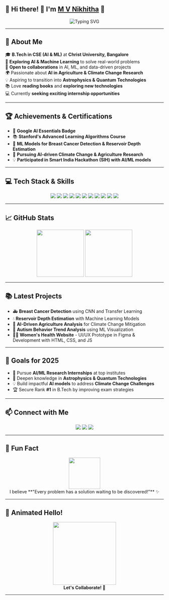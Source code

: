 ## 🎉 Hi there! 👋 I'm [M V Nikhitha](https://github.com/Nikhitha1202) 🚀

<p align="center">
  <img src="https://readme-typing-svg.demolab.com?font=Fira+Code&duration=3000&pause=1000&color=F75C7E&width=500&lines=Passionate+Software+Engineer;Machine+Learning+Enthusiast;AI+Explorer;Aspiring+Scientist;Always+Learning+New+Things!" alt="Typing SVG" />
</p>

---

## 🌟 About Me

🎓 **B.Tech in CSE (AI & ML)** at **Christ University, Bangalore**  
🔭 **Exploring AI & Machine Learning** to solve real-world problems  
🌱 **Open to collaborations** in AI, ML, and data-driven projects  
🌍 Passionate about **AI in Agriculture & Climate Change Research**  
💡 Aspiring to transition into **Astrophysics & Quantum Technologies**  
📚 Love **reading books** and **exploring new technologies**  
💻 Currently **seeking exciting internship opportunities**  

---

## 🏆 Achievements & Certifications

- 🥇 **Google AI Essentials Badge**
- 📚 **Stanford's Advanced Learning Algorithms Course**
- 🧬 **ML Models for Breast Cancer Detection & Reservoir Depth Estimation**
- 🌱 **Pursuing AI-driven Climate Change & Agriculture Research**
- 💡 **Participated in Smart India Hackathon (SIH) with AI/ML models**

---

## 💻 Tech Stack & Skills

<p align="center">
  <img src="https://img.shields.io/badge/Python-3776AB?style=for-the-badge&logo=python&logoColor=white" />
  <img src="https://img.shields.io/badge/Java-ED8B00?style=for-the-badge&logo=openjdk&logoColor=white" />
  <img src="https://img.shields.io/badge/C-00599C?style=for-the-badge&logo=c&logoColor=white" />
  <img src="https://img.shields.io/badge/R-276DC3?style=for-the-badge&logo=r&logoColor=white" />
  <img src="https://img.shields.io/badge/TensorFlow-FF6F00?style=for-the-badge&logo=tensorflow&logoColor=white" />
  <img src="https://img.shields.io/badge/Scikit%20Learn-F7931E?style=for-the-badge&logo=scikit-learn&logoColor=white" />
  <img src="https://img.shields.io/badge/Keras-D00000?style=for-the-badge&logo=keras&logoColor=white" />
  <img src="https://img.shields.io/badge/HTML5-E34F26?style=for-the-badge&logo=html5&logoColor=white" />
  <img src="https://img.shields.io/badge/CSS3-1572B6?style=for-the-badge&logo=css3&logoColor=white" />
  <img src="https://img.shields.io/badge/JavaScript-F7DF1E?style=for-the-badge&logo=javascript&logoColor=black" />
  <img src="https://img.shields.io/badge/Figma-F24E1E?style=for-the-badge&logo=figma&logoColor=white" />
</p>

---

## 📈 GitHub Stats

<p align="center">
  <img src="https://github-readme-stats.vercel.app/api?username=Nikhitha1202&show_icons=true&theme=radical&hide_border=true" height="150px"/>
  <img src="https://github-readme-streak-stats.herokuapp.com/?user=Nikhitha1202&theme=radical&hide_border=true" height="150px"/>
</p>

---

## 📚 Latest Projects

- 🚑 **Breast Cancer Detection** using CNN and Transfer Learning  
- 💧 **Reservoir Depth Estimation** with Machine Learning Models  
- 🌱 **AI-Driven Agriculture Analysis** for Climate Change Mitigation  
- 🧠 **Autism Behavior Trend Analysis** using ML Visualization  
- 👩‍⚕️ **Women's Health Website** - UI/UX Prototype in Figma & Development with HTML, CSS, and JS  

---

## 🎯 Goals for 2025

- 📖 Pursue **AI/ML Research Internships** at top institutes  
- 🌌 Deepen knowledge in **Astrophysics & Quantum Technologies**  
- 💡 Build impactful **AI models** to address **Climate Change Challenges**  
- 🏆 Secure Rank **#1** in B.Tech by improving exam strategies  

---

## 📫 Connect with Me

<p align="center">
  <a href="https://www.linkedin.com/in/m-v-nikhitha1202/"><img src="https://img.shields.io/badge/LinkedIn-0077B5?style=for-the-badge&logo=linkedin&logoColor=white"/></a>
  <a href="mailto:nikhithamalaramuthan@gmail.com"><img src="https://img.shields.io/badge/Email-D14836?style=for-the-badge&logo=gmail&logoColor=white"/></a>
  <a href="https://github.com/Nikhitha1202"><img src="https://img.shields.io/badge/GitHub-171515?style=for-the-badge&logo=github&logoColor=white"/></a>
</p>

---

## 💬 Fun Fact

<p align="center">
  <img src="https://media.giphy.com/media/du3J3cXyzhj75IOgvA/giphy.gif" width="100" height="100" />
  <br>
  I believe **"Every problem has a solution waiting to be discovered!"** ✨
</p>

---

## 🎨 Animated Hello!

<p align="center">
  <img src="https://media.giphy.com/media/xUPGcEliCc7bETyfO8/giphy.gif" width="200" height="200" />
  <br>
  <strong>Let's Collaborate! 🚀</strong>
</p>

---
